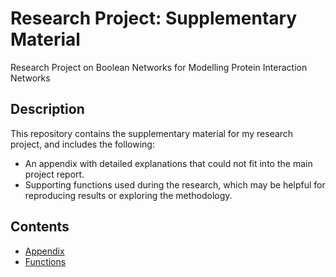 # Research Project: Supplementary Material
Research Project on Boolean Networks for Modelling Protein Interaction Networks

## Description
This repository contains the supplementary material for my research project, and includes the following:

- An appendix with detailed explanations that could not fit into the main project report.
- Supporting functions used during the research, which may be helpful for reproducing results or exploring the methodology.

## Contents
- [Appendix](Appendix.md)
- [Functions](Functions)
